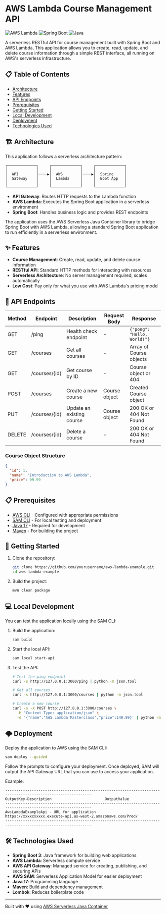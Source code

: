 # AWS Lambda Course Management API

![AWS Lambda](https://img.shields.io/badge/AWS-Lambda-orange?style=for-the-badge&logo=amazon-aws)
![Spring Boot](https://img.shields.io/badge/Spring_Boot-3.4.4-green?style=for-the-badge&logo=spring-boot)
![Java](https://img.shields.io/badge/Java-17-blue?style=for-the-badge&logo=java)

A serverless RESTful API for course management built with Spring Boot and AWS Lambda. This application allows you to create, read, update, and delete course information through a simple REST interface, all running on AWS's serverless infrastructure.

## 📋 Table of Contents

- [Architecture](#-architecture)
- [Features](#-features)
- [API Endpoints](#-api-endpoints)
- [Prerequisites](#-prerequisites)
- [Getting Started](#-getting-started)
- [Local Development](#-local-development)
- [Deployment](#-deployment)
- [Technologies Used](#-technologies-used)

## 🏗 Architecture

This application follows a serverless architecture pattern:

```
┌─────────────┐     ┌─────────────┐     ┌─────────────┐
│             │     │             │     │             │
│  API        │────▶│  AWS        │────▶│  Spring     │
│  Gateway    │     │  Lambda     │     │  Boot App   │
│             │     │             │     │             │
└─────────────┘     └─────────────┘     └─────────────┘
```

- **API Gateway**: Routes HTTP requests to the Lambda function
- **AWS Lambda**: Executes the Spring Boot application in a serverless environment
- **Spring Boot**: Handles business logic and provides REST endpoints

The application uses the AWS Serverless Java Container library to bridge Spring Boot with AWS Lambda, allowing a standard Spring Boot application to run efficiently in a serverless environment.

## ✨ Features

- **Course Management**: Create, read, update, and delete course information
- **RESTful API**: Standard HTTP methods for interacting with resources
- **Serverless Architecture**: No server management required, scales automatically
- **Low Cost**: Pay only for what you use with AWS Lambda's pricing model

## 🔌 API Endpoints

| Method | Endpoint         | Description                   | Request Body    | Response        |
|--------|------------------|-------------------------------|-----------------|-----------------|
| GET    | /ping            | Health check endpoint         | -               | `{"pong": "Hello, World!"}` |
| GET    | /courses         | Get all courses               | -               | Array of Course objects |
| GET    | /courses/{id}    | Get course by ID              | -               | Course object or 404 |
| POST   | /courses         | Create a new course           | Course object   | Created Course object |
| PUT    | /courses/{id}    | Update an existing course     | Course object   | 200 OK or 404 Not Found |
| DELETE | /courses/{id}    | Delete a course               | -               | 200 OK or 404 Not Found |

### Course Object Structure

```json
{
  "id": 1,
  "name": "Introduction to AWS Lambda",
  "price": 99.99
}
```

## 📋 Prerequisites

- [AWS CLI](https://aws.amazon.com/cli/) - Configured with appropriate permissions
- [SAM CLI](https://github.com/awslabs/aws-sam-cli) - For local testing and deployment
- [Java 17](https://adoptium.net/) - Required for development
- [Maven](https://maven.apache.org/) - For building the project

## 🚀 Getting Started

1. Clone the repository:
   ```bash
   git clone https://github.com/yourusername/aws-lambda-example.git
   cd aws-lambda-example
   ```

2. Build the project:
   ```bash
   mvn clean package
   ```

## 💻 Local Development

You can test the application locally using the SAM CLI:

1. Build the application:
   ```bash
   sam build
   ```

2. Start the local API:
   ```bash
   sam local start-api
   ```

3. Test the API:
   ```bash
   # Test the ping endpoint
   curl -s http://127.0.0.1:3000/ping | python -m json.tool

   # Get all courses
   curl -s http://127.0.0.1:3000/courses | python -m json.tool

   # Create a new course
   curl -s -X POST http://127.0.0.1:3000/courses \
     -H "Content-Type: application/json" \
     -d '{"name":"AWS Lambda Masterclass","price":149.99}' | python -m json.tool
   ```

## 🌩 Deployment

Deploy the application to AWS using the SAM CLI:

```bash
sam deploy --guided
```

Follow the prompts to configure your deployment. Once deployed, SAM will output the API Gateway URL that you can use to access your application.

Example:
```
-------------------------------------------------------------------------------------------------------------
OutputKey-Description                        OutputValue
-------------------------------------------------------------------------------------------------------------
AwsLambdaExampleApi - URL for application    https://xxxxxxxxxx.execute-api.us-west-2.amazonaws.com/Prod/
-------------------------------------------------------------------------------------------------------------
```

## 🛠 Technologies Used

- **Spring Boot 3**: Java framework for building web applications
- **AWS Lambda**: Serverless compute service
- **AWS API Gateway**: Managed service for creating, publishing, and securing APIs
- **AWS SAM**: Serverless Application Model for easier deployment
- **Java 17**: Programming language
- **Maven**: Build and dependency management
- **Lombok**: Reduces boilerplate code

---

Built with ❤️ using [AWS Serverless Java Container](https://github.com/aws/serverless-java-container)
